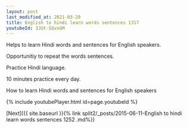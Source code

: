 ```yaml
---
layout: post
last_modified_at: 2021-03-29
title: English to hindi learn words sentences 1317 
youtubeId: 3JUt-SQvxGM
---
```

 
 
Helps to learn Hindi words and sentences for English speakers.

Opportunitiy to repeat the words sentences. 

Practice Hindi language. 
 
10 minutes practice every day. 
 
How to learn Hindi words and sentences for English speakers 
 
{% include youtubePlayer.html id=page.youtubeId %}
 
 
[Next]({{ site.baseurl }}{% link  split2/_posts/2015-06-11-English to hindi learn words sentences 1252 .md%})
 
